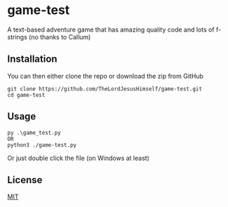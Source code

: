 # game-test

A text-based adventure game that has amazing quality code and lots of f-strings (no thanks to Callum)

## Installation

You can then either clone the repo or download the zip from GitHub

```shell
git clone https://github.com/TheLordJesusHimself/game-test.git
cd game-test
```

## Usage

```shell
py .\game_test.py
OR
python3 ./game-test.py
```

Or just double click the file (on Windows at least)

## License

[MIT](https://choosealicense.com/licenses/mit/)
